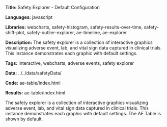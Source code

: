 **Title:** Safety Explorer - Default Configuration

**Languages:** javascript

**Libraries:** webcharts, safety-histogram, safety-results-over-time, safety-shift-plot, safety-outlier-explorer, ae-timeline, ae-explorer

**Description:** The safety explorer is a collection of interactive graphics visualizing adverse event, lab, and vital sign data captured in clinical trials.  This instance demonstrates each graphic with default settings.

**Tags:** interactive, webcharts, adverse events, safety explorer

**Data:** ../../data/safetyData/

**Code:** ae-table/index.html

**Results:** ae-table/index.html

[comment]: <> (---END OF HEADER---)

The safety explorer is a collection of interactive graphics visualizing adverse event, lab, and vital sign data captured in clinical trials.  This instance demonstrates each graphic with default settings. The AE Table is shown by default.
